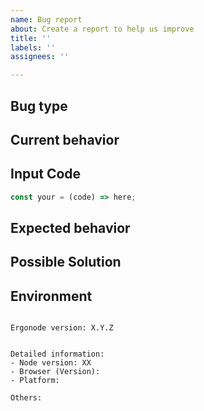 ```yaml
---
name: Bug report
about: Create a report to help us improve
title: ''
labels: ''
assignees: ''

---
```


## Bug type
<!-- Styling, Code, Architecture, Configuration, Other  -->

## Current behavior
<!-- Describe how the issue manifests. -->

## Input Code
<!-- Repo link if applicable: -->

```javascript
const your = (code) => here;
```

## Expected behavior
<!-- A clear and concise description of what you expected to happen (or code). -->

## Possible Solution
<!--- Only if you have suggestions on a fix for the bug -->

## Environment

<pre><code>
Ergonode version: X.Y.Z
<!-- Check whether this is still an issue in the most recent Ergonode version -->
 
Detailed information:
- Node version: XX  <!-- run `node --version` -->
- Browser (Version): <!-- Firefox, Chrome, Safari, IE ;( -->
- Platform:  <!-- Mac, Linux, Windows -->

Others:
<!-- Anything else relevant?  Operating system version, package manager, ... -->
</code></pre>
